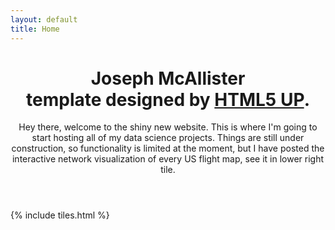 ```yaml
---
layout: default
title: Home
---
```


<header>
<h1>Joseph McAllister<br />
template designed by <a href="http://html5up.net">HTML5 UP</a>.</h1>
<p>Hey there, welcome to the shiny new website.  This is where I'm going to start hosting all of my data science projects.  Things are still under construction, so functionality is limited at the moment, but I have posted the interactive network visualization of every US flight map, see it in lower right tile.</p>
</header>

{% include tiles.html %}
